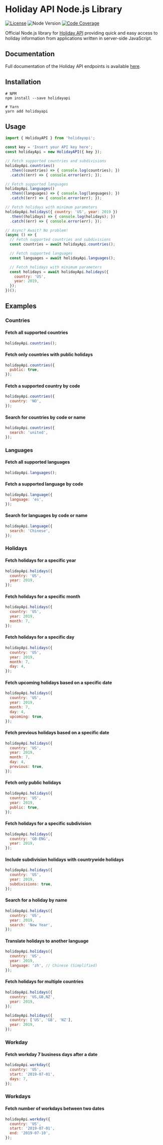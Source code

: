 # Holiday API Node.js Library

[![License](https://img.shields.io/npm/l/holidayapi-node?style=for-the-badge)](https://github.com/holidayapi/holidayapi-node/blob/master/LICENSE)
![Node Version](https://img.shields.io/node/v/holidayapi?style=for-the-badge)
[![Code Coverage](https://img.shields.io/codecov/c/github/holidayapi/holidayapi-node?style=for-the-badge)](https://codecov.io/gh/holidayapi/holidayapi-node)

Official Node.js library for [Holiday API](https://holidayapi.com) providing
quick and easy access to holiday information from applications written in
server-side JavaScript.

## Documentation

Full documentation of the Holiday API endpoints is available
[here](https://holidayapi.com/docs).

## Installation

```shell
# NPM
npm install --save holidayapi

# Yarn
yarn add holidayapi
```

## Usage

```javascript
import { HolidayAPI } from 'holidayapi';

const key = 'Insert your API key here';
const holidayApi = new HolidayAPI({ key });

// Fetch supported countries and subdivisions
holidayApi.countries()
  .then((countries) => { console.log(countries); })
  .catch((err) => { console.error(err); });

// Fetch supported languages
holidayApi.languages()
  .then((languages) => { console.log(languages); })
  .catch((err) => { console.error(err); });

// Fetch holidays with minimum parameters
holidayApi.holidays({ country: 'US', year: 2019 })
  .then((holidays) => { console.log(holidays); })
  .catch((err) => { console.error(err); });

// Async? Await? No problem!
(async () => {
  // Fetch supported countries and subdivisions
  const countries = await holidayApi.countries();

  // Fetch supported languages
  const languages = await holidayApi.languages();

  // Fetch holidays with minimum parameters
  const holidays = await holidayApi.holidays({
    country: 'US',
    year: 2019,
  });
})();
```

## Examples

### Countries

#### Fetch all supported countries

```javascript
holidayApi.countries();
```

#### Fetch only countries with public holidays

```javascript
holidayApi.countries({
  public: true,
});
```

#### Fetch a supported country by code

```javascript
holidayApi.countries({
  country: 'NO',
});
```

#### Search for countries by code or name

```javascript
holidayApi.countries({
  search: 'united',
});
```

### Languages

#### Fetch all supported languages

```javascript
holidayApi.languages();
```

#### Fetch a supported language by code

```javascript
holidayApi.language({
  language: 'es',
});
```

#### Search for languages by code or name

```javascript
holidayApi.language({
  search: 'Chinese',
});
```

### Holidays

#### Fetch holidays for a specific year

```javascript
holidayApi.holidays({
  country: 'US',
  year: 2019,
});
```

#### Fetch holidays for a specific month

```javascript
holidayApi.holidays({
  country: 'US',
  year: 2019,
  month: 7,
});
```

#### Fetch holidays for a specific day

```javascript
holidayApi.holidays({
  country: 'US',
  year: 2019,
  month: 7,
  day: 4,
});
```

#### Fetch upcoming holidays based on a specific date

```javascript
holidayApi.holidays({
  country: 'US',
  year: 2019,
  month: 7,
  day: 4,
  upcoming: true,
});
```

#### Fetch previous holidays based on a specific date

```javascript
holidayApi.holidays({
  country: 'US',
  year: 2019,
  month: 7,
  day: 4,
  previous: true,
});
```

#### Fetch only public holidays

```javascript
holidayApi.holidays({
  country: 'US',
  year: 2019,
  public: true,
});
```

#### Fetch holidays for a specific subdivision

```javascript
holidayApi.holidays({
  country: 'GB-ENG',
  year: 2019,
});
```

#### Include subdivision holidays with countrywide holidays

```javascript
holidayApi.holidays({
  country: 'US',
  year: 2019,
  subdivisions: true,
});
```

#### Search for a holiday by name

```javascript
holidayApi.holidays({
  country: 'US',
  year: 2019,
  search: 'New Year',
});
```

#### Translate holidays to another language

```javascript
holidayApi.holidays({
  country: 'US',
  year: 2019,
  language: 'zh', // Chinese (Simplified)
});
```

#### Fetch holidays for multiple countries

```javascript
holidayApi.holidays({
  country: 'US,GB,NZ',
  year: 2019,
});

holidayApi.holidays({
  country: ['US', 'GB', 'NZ'],
  year: 2019,
});
```

### Workday

#### Fetch workday 7 business days after a date

```javascript
holidayApi.workday({
  country: 'US',
  start: '2019-07-01',
  days: 7,
});
```

### Workdays

#### Fetch number of workdays between two dates

```javascript
holidayApi.workday({
  country: 'US',
  start: '2019-07-01',
  end: '2019-07-10',
});
```
